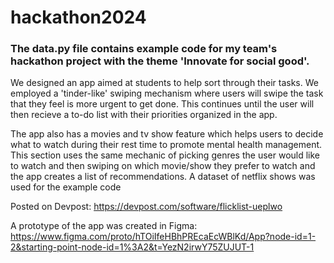 # hackathon2024

### The data.py file contains example code for my team's hackathon project with the theme 'Innovate for social good'. 

We designed an app aimed at students to help sort through their tasks. We employed a 'tinder-like' swiping mechanism where users will swipe the task that they feel is more urgent to get done. This continues until the user will then recieve a to-do list with their priorities organized in the app. 

The app also has a movies and tv show feature which helps users to decide what to watch during their rest time to promote mental health management. This section uses the same mechanic of picking genres the user would like to watch and then swiping on which movie/show they prefer to watch and the app creates a list of recommendations. A dataset of netflix shows was used for the example code

Posted on Devpost: https://devpost.com/software/flicklist-ueplwo

A prototype of the app was created in Figma: https://www.figma.com/proto/hTOiIfeHBhPREcaEcWBlKd/App?node-id=1-2&starting-point-node-id=1%3A2&t=YezN2irwY75ZUJUT-1
